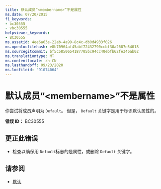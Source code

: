 ```yaml
---
title: 默认成员“<membername>”不是属性
ms.date: 07/20/2015
f1_keywords:
- bc30555
- vbc30555
helpviewer_keywords:
- BC30555
ms.assetid: 4ee6a63e-22ab-4a99-8c4c-db0d4933f026
ms.openlocfilehash: e8b70964af45abf72432790ccbf30a2687e54018
ms.sourcegitcommit: bf5c5850654187705bc94cc40ebfb62fe346ab02
ms.translationtype: MT
ms.contentlocale: zh-CN
ms.lasthandoff: 09/23/2020
ms.locfileid: "91074064"
---
```

# <a name="default-member-membername-is-not-a-property"></a>默认成员“\<membername>”不是属性

你尝试将成员声明为 `Default`。 但是， `Default` 关键字是用于标识默认属性的。  
  
 **错误 ID：** BC30555  
  
## <a name="to-correct-this-error"></a>更正此错误  
  
- 检查以确保用 `Default`标志的是属性，或删除 `Default` 关键字。  
  
## <a name="see-also"></a>请参阅

- [默认](../language-reference/modifiers/default.md)
